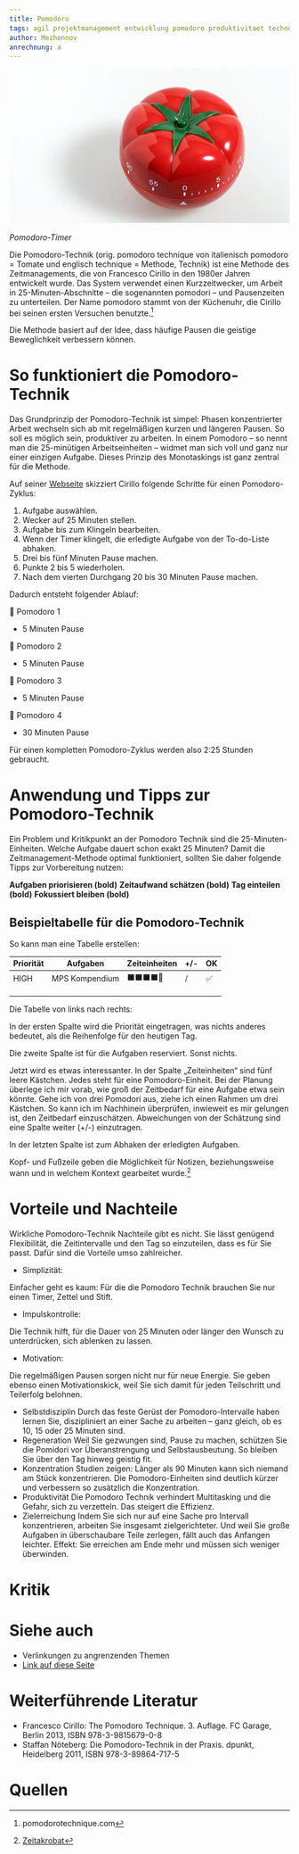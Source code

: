 ```yaml
---
title: Pomodoro
tags: agil projektmanagement entwicklung pomodoro produktivitaet technologien  
author: Mezhonnov
anrechnung: a
---
```


![Beispielabbildung](Pomodoro/pomodoro-technik-620x340.jpg)

*Pomodoro-Timer*

Die Pomodoro-Technik (orig. pomodoro technique von italienisch pomodoro = Tomate und englisch technique = Methode, Technik) ist eine Methode des Zeitmanagements, die von Francesco Cirillo in den 1980er Jahren entwickelt wurde. Das System verwendet einen Kurzzeitwecker, um Arbeit in 25-Minuten-Abschnitte – die sogenannten pomodori – und Pausenzeiten zu unterteilen. Der Name pomodoro stammt von der Küchenuhr, die Cirillo bei seinen ersten Versuchen benutzte.[^1]

Die Methode basiert auf der Idee, dass häufige Pausen die geistige Beweglichkeit verbessern können.

# So funktioniert die Pomodoro-Technik

Das Grundprinzip der Pomodoro-Technik ist simpel: Phasen konzentrierter Arbeit wechseln sich ab mit regelmäßigen kurzen und längeren Pausen. So soll es möglich sein, produktiver zu arbeiten. In einem Pomodoro – so nennt man die 25-minütigen Arbeitseinheiten – widmet man sich voll und ganz nur einer einzigen Aufgabe. Dieses Prinzip des Monotaskings ist ganz zentral für die Methode.

Auf seiner [Webseite](https://francescocirillo.com/pages/pomodoro-technique) skizziert Cirillo folgende Schritte für einen Pomodoro-Zyklus:
1. Aufgabe auswählen.
2. Wecker auf 25 Minuten stellen.
3. Aufgabe bis zum Klingeln bearbeiten.
4. Wenn der Timer klingelt, die erledigte Aufgabe von der To-do-Liste abhaken.
5. Drei bis fünf Minuten Pause machen.
6. Punkte 2 bis 5 wiederholen.
7. Nach dem vierten Durchgang 20 bis 30 Minuten Pause machen.

Dadurch entsteht folgender Ablauf:

🍅 Pomodoro 1

- 5 Minuten Pause

🍅 Pomodoro 2

- 5 Minuten Pause

🍅 Pomodoro 3

- 5 Minuten Pause

🍅 Pomodoro 4

- 30 Minuten Pause

Für einen kompletten Pomodoro-Zyklus werden also 2:25 Stunden gebraucht.

# Anwendung und Tipps zur Pomodoro-Technik

Ein Problem und Kritikpunkt an der Pomodoro Technik sind die 25-Minuten-Einheiten. Welche Aufgabe dauert schon exakt 25 Minuten? Damit die Zeitmanagement-Methode optimal funktioniert, sollten Sie daher folgende Tipps zur Vorbereitung nutzen:

**Aufgaben priorisieren (bold)**
**Zeitaufwand schätzen (bold)**
**Tag einteilen (bold)**
**Fokussiert bleiben (bold)**

## Beispieltabelle für die Pomodoro-Technik

So kann man eine Tabelle erstellen:

| Priorität  | Aufgaben | Zeiteinheiten | +/- | OK |
| -----------| -------- | ------------- | --- | -- |
| HIGH       |  MPS Kompendium | ⬛⬛⬛⬛🔲| / |  ✅ |
|            |          |               |     |    |
|            |          |               |     |    |
|            |          |               |     |    |

Die Tabelle von links nach rechts:

In der ersten Spalte wird die Priorität eingetragen, was nichts anderes bedeutet, als die Reihenfolge für den heutigen Tag.

Die zweite Spalte ist für die Aufgaben reserviert. Sonst nichts.

Jetzt wird es etwas interessanter. In der Spalte „Zeiteinheiten“ sind fünf leere Kästchen. Jedes steht für eine Pomodoro-Einheit. Bei der Planung überlege ich mir vorab, wie groß der Zeitbedarf für eine Aufgabe etwa sein könnte. Gehe ich von drei Pomodori aus, ziehe ich einen Rahmen um drei Kästchen. So kann ich im Nachhinein überprüfen, inwieweit es mir gelungen ist, den Zeitbedarf einzuschätzen. Abweichungen von der Schätzung sind eine Spalte weiter (+/-) einzutragen.

In der letzten Spalte ist zum Abhaken der erledigten Aufgaben.

Kopf- und Fußzeile geben die Möglichkeit für Notizen, beziehungsweise wann und in welchem Kontext gearbeitet wurde.[^2]

# Vorteile und Nachteile 
Wirkliche Pomodoro-Technik Nachteile gibt es nicht. Sie lässt genügend Flexibilität, die Zeitintervalle und den Tag so einzuteilen, dass es für Sie passt. Dafür sind die Vorteile umso zahlreicher.
+ Simplizität:

Einfacher geht es kaum: Für die die Pomodoro Technik brauchen Sie nur einen Timer, Zettel und Stift.
+ Impulskontrolle:

Die Technik hilft, für die Dauer von 25 Minuten oder länger den Wunsch zu unterdrücken, sich ablenken zu lassen.
+ Motivation:

Die regelmäßigen Pausen sorgen nicht nur für neue Energie. Sie geben ebenso einen Motivationskick, weil Sie sich damit für jeden Teilschritt und Teilerfolg belohnen.
+ Selbstdisziplin
Durch das feste Gerüst der Pomodoro-Intervalle haben lernen Sie, diszipliniert an einer Sache zu arbeiten – ganz gleich, ob es 10, 15 oder 25 Minuten sind.
+ Regeneration
Weil Sie gezwungen sind, Pause zu machen, schützen Sie die Pomidori vor Überanstrengung und Selbstausbeutung. So bleiben Sie über den Tag hinweg geistig fit.
+ Konzentration
Studien zeigen: Länger als 90 Minuten kann sich niemand am Stück konzentrieren. Die Pomodoro-Einheiten sind deutlich kürzer und verbessern so zusätzlich die Konzentration.
+ Produktivität
Die Pomodoro Technik verhindert Multitasking und die Gefahr, sich zu verzetteln. Das steigert die Effizienz.
+ Zielerreichung
Indem Sie sich nur auf eine Sache pro Intervall konzentrieren, arbeiten Sie insgesamt zielgerichteter. Und weil Sie große Aufgaben in überschaubare Teile zerlegen, fällt auch das Anfangen leichter. Effekt: Sie erreichen am Ende mehr und müssen sich weniger überwinden.

# Kritik


# Siehe auch

* Verlinkungen zu angrenzenden Themen
* [Link auf diese Seite](Pomodoro.md)

# Weiterführende Literatur

* Francesco Cirillo: The Pomodoro Technique. 3. Auflage. FC Garage, Berlin 2013, ISBN 978-3-9815679-0-8 
* Staffan Nöteberg: Die Pomodoro-Technik in der Praxis. dpunkt, Heidelberg 2011, ISBN 978-3-89864-717-5

# Quellen

[^1]: pomodorotechnique.com
[^2]: [Zeitakrobat](https://zeitakrobat.de/pomodoro-methode-einfach-und-wirkungsvoll)
[^3]: [Basic Formatting Syntax for GitHub flavored Markdown](https://docs.github.com/en/github/writing-on-github/getting-started-with-writing-and-formatting-on-github/basic-writing-and-formatting-syntax)
[^4]: [Advanced Formatting Syntax for GitHub flavored Markdown](https://docs.github.com/en/github/writing-on-github/working-with-advanced-formatting/organizing-information-with-tables)

